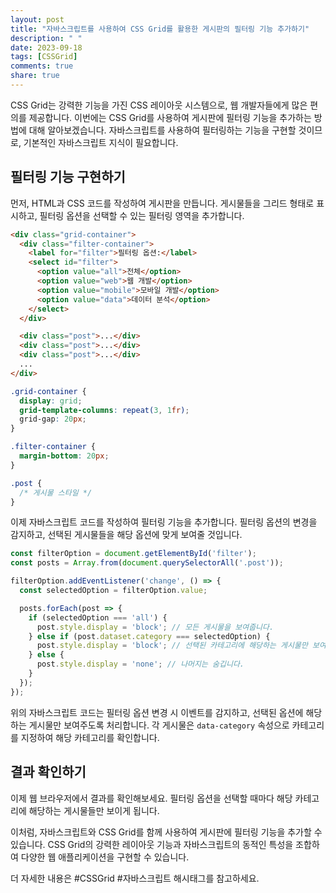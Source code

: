 ```yaml
---
layout: post
title: "자바스크립트를 사용하여 CSS Grid를 활용한 게시판의 필터링 기능 추가하기"
description: " "
date: 2023-09-18
tags: [CSSGrid]
comments: true
share: true
---
```


CSS Grid는 강력한 기능을 가진 CSS 레이아웃 시스템으로, 웹 개발자들에게 많은 편의를 제공합니다. 이번에는 CSS Grid를 사용하여 게시판에 필터링 기능을 추가하는 방법에 대해 알아보겠습니다. 자바스크립트를 사용하여 필터링하는 기능을 구현할 것이므로, 기본적인 자바스크립트 지식이 필요합니다.

## 필터링 기능 구현하기

먼저, HTML과 CSS 코드를 작성하여 게시판을 만듭니다. 게시물들을 그리드 형태로 표시하고, 필터링 옵션을 선택할 수 있는 필터링 영역을 추가합니다.

```html
<div class="grid-container">
  <div class="filter-container">
    <label for="filter">필터링 옵션:</label>
    <select id="filter">
      <option value="all">전체</option>
      <option value="web">웹 개발</option>
      <option value="mobile">모바일 개발</option>
      <option value="data">데이터 분석</option>
    </select>
  </div>

  <div class="post">...</div>
  <div class="post">...</div>
  <div class="post">...</div>
  ...
</div>
```

```css
.grid-container {
  display: grid;
  grid-template-columns: repeat(3, 1fr);
  grid-gap: 20px;
}

.filter-container {
  margin-bottom: 20px;
}

.post {
  /* 게시물 스타일 */
}
```

이제 자바스크립트 코드를 작성하여 필터링 기능을 추가합니다. 필터링 옵션의 변경을 감지하고, 선택된 게시물들을 해당 옵션에 맞게 보여줄 것입니다.

```javascript
const filterOption = document.getElementById('filter');
const posts = Array.from(document.querySelectorAll('.post'));

filterOption.addEventListener('change', () => {
  const selectedOption = filterOption.value;

  posts.forEach(post => {
    if (selectedOption === 'all') {
      post.style.display = 'block'; // 모든 게시물을 보여줍니다.
    } else if (post.dataset.category === selectedOption) {
      post.style.display = 'block'; // 선택된 카테고리에 해당하는 게시물만 보여줍니다.
    } else {
      post.style.display = 'none'; // 나머지는 숨깁니다.
    }
  });
});
```

위의 자바스크립트 코드는 필터링 옵션 변경 시 이벤트를 감지하고, 선택된 옵션에 해당하는 게시물만 보여주도록 처리합니다. 각 게시물은 `data-category` 속성으로 카테고리를 지정하여 해당 카테고리를 확인합니다.

## 결과 확인하기

이제 웹 브라우저에서 결과를 확인해보세요. 필터링 옵션을 선택할 때마다 해당 카테고리에 해당하는 게시물들만 보이게 됩니다.

이처럼, 자바스크립트와 CSS Grid를 함께 사용하여 게시판에 필터링 기능을 추가할 수 있습니다. CSS Grid의 강력한 레이아웃 기능과 자바스크립트의 동적인 특성을 조합하여 다양한 웹 애플리케이션을 구현할 수 있습니다.

더 자세한 내용은 #CSSGrid #자바스크립트 해시태그를 참고하세요.